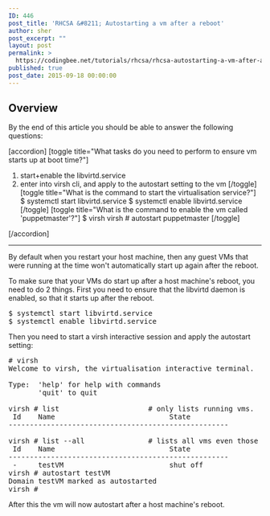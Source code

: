 ```yaml
---
ID: 446
post_title: 'RHCSA &#8211; Autostarting a vm after a reboot'
author: sher
post_excerpt: ""
layout: post
permalink: >
  https://codingbee.net/tutorials/rhcsa/rhcsa-autostarting-a-vm-after-a-reboot
published: true
post_date: 2015-09-18 00:00:00
---
```

<h2>Overview</h2>
By the end of this article you should be able to answer the following questions:

[accordion]
[toggle title="What tasks do you need to perform to ensure vm starts up at boot time?"]
1. start+enable the libvirtd.service
2. enter into virsh cli, and apply to the autostart setting to the vm
[/toggle]
[toggle title="What is the command to start the virtualisation service?"]
$ systemctl start libvirtd.service
$ systemctl enable libvirtd.service
[/toggle]
[toggle title="What is the command to enable the vm called 'puppetmaster'?"]
$ virsh
virsh # autostart puppetmaster
[/toggle]

[/accordion]

<hr/>



By default when you restart your host machine, then any guest VMs that were running at the time won't automatically start up again after the reboot. 

To make sure that your VMs do start up after a host machine's reboot, you need to do 2 things. First you need to ensure that the libvirtd daemon is enabled, so that it starts up after the reboot. 

<pre>
$ systemctl start libvirtd.service
$ systemctl enable libvirtd.service
</pre>


Then you need to start a virsh interactive session and apply the autostart setting: 

<pre>
# virsh
Welcome to virsh, the virtualisation interactive terminal.

Type:  'help' for help with commands
       'quit' to quit

virsh # list                     # only lists running vms. 
 Id    Name                           State
----------------------------------------------------

virsh # list --all               # lists all vms even those that are not currently running. 
 Id    Name                           State
----------------------------------------------------
 -     testVM                         shut off
virsh # autostart testVM
Domain testVM marked as autostarted
virsh #
</pre>

After this the vm will now autostart after a host machine's reboot.